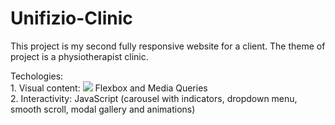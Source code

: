 # Unifizio-Clinic

This project is my second fully responsive website for a client. The theme of project is a physiotherapist clinic.

Techologies:<br> 1. Visual content: ![](ikonice/icons8-html-5.png)
Flexbox and Media Queries <br>
             2. Interactivity: JavaScript (carousel with indicators, dropdown menu, smooth scroll, modal gallery and animations)

           
